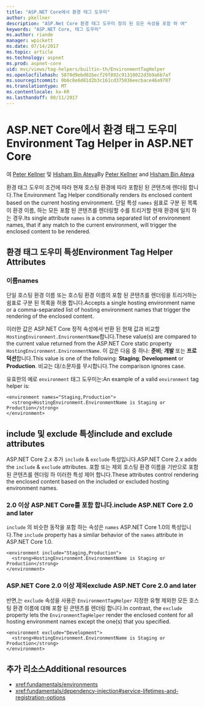 ```yaml
---
title: "ASP.NET Core에서 환경 태그 도우미"
author: pkellner
description: "ASP.Net Core 환경 태그 도우미 정의 된 모든 속성을 포함 하 여"
keywords: "ASP.NET Core, 태그 도우미"
ms.author: riande
manager: wpickett
ms.date: 07/14/2017
ms.topic: article
ms.technology: aspnet
ms.prod: aspnet-core
uid: mvc/views/tag-helpers/builtin-th/EnvironmentTagHelper
ms.openlocfilehash: 5870d9ebd02becf29f892c91310022d3b9a6b7af
ms.sourcegitcommit: 0b6c8e6d81d2b3c161cd375036eecbace46a9707
ms.translationtype: MT
ms.contentlocale: ko-KR
ms.lasthandoff: 08/11/2017
---
```

# <a name="environment-tag-helper-in-aspnet-core"></a><span data-ttu-id="f96e9-104">ASP.NET Core에서 환경 태그 도우미</span><span class="sxs-lookup"><span data-stu-id="f96e9-104">Environment Tag Helper in ASP.NET Core</span></span>

<span data-ttu-id="f96e9-105">여 [Peter Kellner](http://peterkellner.net) 및 [Hisham Bin Ateya](https://twitter.com/hishambinateya)</span><span class="sxs-lookup"><span data-stu-id="f96e9-105">By [Peter Kellner](http://peterkellner.net) and [Hisham Bin Ateya](https://twitter.com/hishambinateya)</span></span>

<span data-ttu-id="f96e9-106">환경 태그 도우미 조건에 따라 현재 호스팅 환경에 따라 포함된 된 콘텐츠에 렌더링 합니다.</span><span class="sxs-lookup"><span data-stu-id="f96e9-106">The Environment Tag Helper conditionally renders its enclosed content based on the current hosting environment.</span></span> <span data-ttu-id="f96e9-107">단일 특성 `names` 쉼표로 구분 된 목록이 환경 이름, 하는 모든 포함 된 콘텐츠를 렌더링할 수를 트리거할 현재 환경에 일치 하는 경우.</span><span class="sxs-lookup"><span data-stu-id="f96e9-107">Its single attribute `names` is a comma separated list of environment names, that if any match to the current environment, will trigger the enclosed content to be rendered.</span></span>

## <a name="environment-tag-helper-attributes"></a><span data-ttu-id="f96e9-108">환경 태그 도우미 특성</span><span class="sxs-lookup"><span data-stu-id="f96e9-108">Environment Tag Helper Attributes</span></span>

### <a name="names"></a><span data-ttu-id="f96e9-109">이름</span><span class="sxs-lookup"><span data-stu-id="f96e9-109">names</span></span>

<span data-ttu-id="f96e9-110">단일 호스팅 환경 이름 또는 호스팅 환경 이름의 포함 된 콘텐츠를 렌더링을 트리거하는 쉼표로 구분 된 목록을 허용 합니다.</span><span class="sxs-lookup"><span data-stu-id="f96e9-110">Accepts a single hosting environment name or a comma-separated list of hosting environment names that trigger the rendering of the enclosed content.</span></span>

<span data-ttu-id="f96e9-111">이러한 값은 ASP.NET Core 정적 속성에서 반환 된 현재 값과 비교할 `HostingEnvironment.EnvironmentName`합니다.</span><span class="sxs-lookup"><span data-stu-id="f96e9-111">These value(s) are compared to the current value returned from the ASP.NET Core static property `HostingEnvironment.EnvironmentName`.</span></span>  <span data-ttu-id="f96e9-112">이 값은 다음 중 하나: **준비**; **개발** 또는 **프로덕션**합니다.</span><span class="sxs-lookup"><span data-stu-id="f96e9-112">This value is one of the following: **Staging**; **Development** or **Production**.</span></span> <span data-ttu-id="f96e9-113">비교는 대/소문자를 무시합니다.</span><span class="sxs-lookup"><span data-stu-id="f96e9-113">The comparison ignores case.</span></span>

<span data-ttu-id="f96e9-114">유효한의 예로 `environment` 태그 도우미는:</span><span class="sxs-lookup"><span data-stu-id="f96e9-114">An example of a valid `environment` tag helper is:</span></span>

```cshtml
<environment names="Staging,Production">
  <strong>HostingEnvironment.EnvironmentName is Staging or Production</strong>
</environment>
```

## <a name="include-and-exclude-attributes"></a><span data-ttu-id="f96e9-115">include 및 exclude 특성</span><span class="sxs-lookup"><span data-stu-id="f96e9-115">include and exclude attributes</span></span>

<span data-ttu-id="f96e9-116">ASP.NET Core 2.x 추가 `include`  &  `exclude` 특성입니다.</span><span class="sxs-lookup"><span data-stu-id="f96e9-116">ASP.NET Core 2.x adds the `include` & `exclude` attributes.</span></span> <span data-ttu-id="f96e9-117">포함 또는 제외 호스팅 환경 이름을 기반으로 포함 된 콘텐츠를 렌더링 하 이러한 특성 제어 합니다.</span><span class="sxs-lookup"><span data-stu-id="f96e9-117">These attributes control rendering the enclosed content based on the included or excluded hosting environment names.</span></span>

### <a name="include-aspnet-core-20-and-later"></a><span data-ttu-id="f96e9-118">2.0 이상 ASP.NET Core를 포함 합니다.</span><span class="sxs-lookup"><span data-stu-id="f96e9-118">include ASP.NET Core 2.0 and later</span></span>

<span data-ttu-id="f96e9-119">`include` 의 비슷한 동작을 포함 하는 속성은 `names` ASP.NET Core 1.0의 특성입니다.</span><span class="sxs-lookup"><span data-stu-id="f96e9-119">The `include` property has a similar behavior of the `names` attribute in ASP.NET Core 1.0.</span></span>

```cshtml
<environment include="Staging,Production">
  <strong>HostingEnvironment.EnvironmentName is Staging or Production</strong>
</environment>
```

### <a name="exclude-aspnet-core-20-and-later"></a><span data-ttu-id="f96e9-120">ASP.NET Core 2.0 이상 제외</span><span class="sxs-lookup"><span data-stu-id="f96e9-120">exclude ASP.NET Core 2.0 and later</span></span>

<span data-ttu-id="f96e9-121">반면,는 `exclude` 속성을 사용은 `EnvironmentTagHelper` 지정한 유형 제외한 모든 호스팅 환경 이름에 대해 포함 된 콘텐츠를 렌더링 합니다.</span><span class="sxs-lookup"><span data-stu-id="f96e9-121">In contrast, the `exclude` property lets the `EnvironmentTagHelper` render the enclosed content for all hosting environment names except the one(s) that you specified.</span></span>

```cshtml
<environment exclude="Development">
  <strong>HostingEnvironment.EnvironmentName is Staging or Production</strong>
</environment>
```

## <a name="additional-resources"></a><span data-ttu-id="f96e9-122">추가 리소스</span><span class="sxs-lookup"><span data-stu-id="f96e9-122">Additional resources</span></span>

* <xref:fundamentals/environments>
* <xref:fundamentals/dependency-injection#service-lifetimes-and-registration-options>
